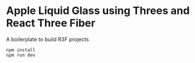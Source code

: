 # Apple Liquid Glass using Threes and React Three Fiber

A boilerplate to build R3F projects

```
npm install
npm run dev
```
